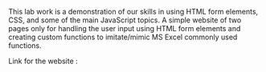 This lab work is a demonstration of our skills in using HTML form elements, CSS, and some of the main JavaScript topics.
A simple website of two pages only for handling the user input using HTML form elements and creating
custom functions to imitate/mimic MS Excel commonly used functions.

Link for the website : 
